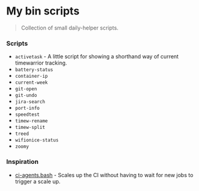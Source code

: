 # My bin scripts
> Collection of small daily-helper scripts.

### Scripts

- `activetask` - A little script for showing a shorthand way of current timewarrior tracking.
- `battery-status`
- `container-ip`
- `current-week`
- `git-open`
- `git-undo`
- `jira-search`
- `port-info`
- `speedtest`
- `timew-rename`
- `timew-split`
- `treed`
- `wifionice-status`
- `zoomy`

### Inspiration
- [ci-agents.bash](https://github.com/toolmantim/dotfiles/blob/master/bash/ci-agents.bash) - Scales up the CI
without having to wait for new jobs to trigger a scale up.
